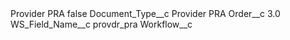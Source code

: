 <?xml version="1.0" encoding="UTF-8"?>
<CustomMetadata xmlns="http://soap.sforce.com/2006/04/metadata" xmlns:xsi="http://www.w3.org/2001/XMLSchema-instance" xmlns:xsd="http://www.w3.org/2001/XMLSchema">
    <label>Provider PRA</label>
    <protected>false</protected>
    <values>
        <field>Document_Type__c</field>
        <value xsi:type="xsd:string">Provider PRA</value>
    </values>
    <values>
        <field>Order__c</field>
        <value xsi:type="xsd:double">3.0</value>
    </values>
    <values>
        <field>WS_Field_Name__c</field>
        <value xsi:type="xsd:string">provdr_pra</value>
    </values>
    <values>
        <field>Workflow__c</field>
        <value xsi:nil="true"/>
    </values>
</CustomMetadata>
